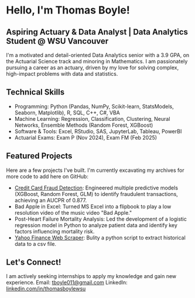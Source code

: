 # Hello, I'm Thomas Boyle!
## Aspiring Actuary & Data Analyst | Data Analytics Student @ WSU Vancouver

I'm a motivated and detail-oriented Data Analytics senior with a 3.9 GPA, on the Actuarial Science track and minoring in Mathematics. I am passionately pursuing a career as an actuary, driven by my love for solving complex, high-impact problems with data and statistics. 

## Technical Skills
* Programming: Python (Pandas, NumPy, Scikit-learn, StatsModels, Seaborn, Matplotlib), R, SQL, C++, C#, VBA
* Machine Learning: Regression, Classification, Clustering, Neural Networks, Ensemble Methods (Random Forest, XGBoost)
* Software & Tools: Excel, RStudio, SAS, JupyterLab, Tableau, PowerBI
* Actuarial Exams: Exam P (Nov 2024), Exam FM (Feb 2025)

## Featured Projects
Here are a few projects I've built. I'm currently excavating my archives for more code to add here on GitHub:
* [Credit Card Fraud Detection](https://github.com/ThomasBoyleWSU/Credit-Fraud-Detection): Engineered multiple predictive models (XGBoost, Random Forest, GLM) to identify fraudulent transactions, achieving an AUCPR of 0.877.
* Bad Apple in Excel: Turned MS Excel into a flipbook to play a low resolution video of the music video "Bad Apple."
* Post-Heart Failure Mortality Analysis: Led the development of a logistic regression model in Python to analyze patient data and identify key factors influencing mortality risk.
* [Yahoo Finance Web Scraper](https://github.com/ThomasBoyleWSU/Yahoo-Scrape-MATH405): Bulity a python script to extract historical data to a csv file.

## Let's Connect!
I am actively seeking internships to apply my knowledge and gain new experience.
Email: tboyle011@gmail.com
LinkedIn: [linkedin.com/in/thomasboylewsu](Https://linkedin.com/in/thomasboylewsu)
